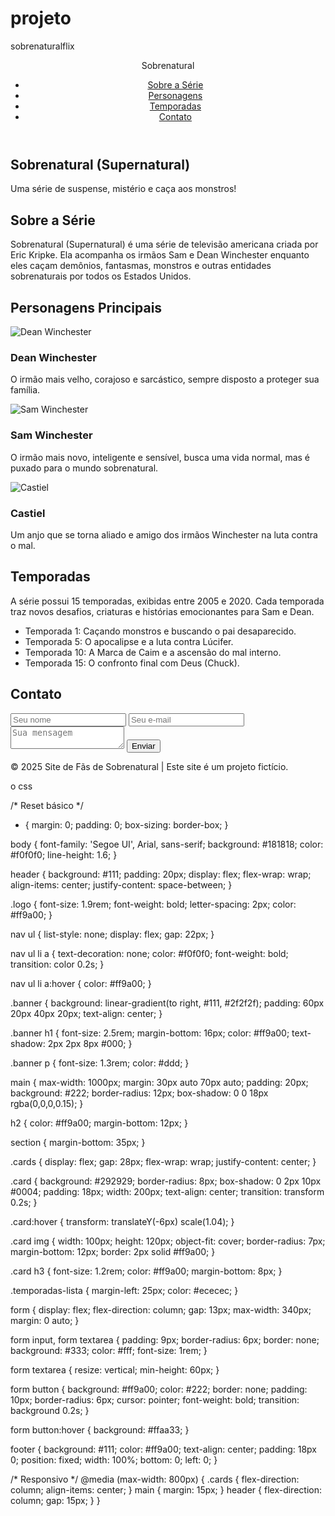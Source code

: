 # projeto
sobrenaturalflix

<!DOCTYPE html>
<html lang="pt-br">
<head>
    <meta charset="UTF-8">
    <meta name="viewport" content="width=device-width, initial-scale=1.0">
    <title>Sobrenatural - Série</title>
    <link rel="stylesheet" href="styles.css">
</head>
<body>
    <header>
        <div class="logo">Sobrenatural</div>
        <nav>
            <ul>
                <li><a href="#sobre">Sobre a Série</a></li>
                <li><a href="#personagens">Personagens</a></li>
                <li><a href="#temporadas">Temporadas</a></li>
                <li><a href="#contato">Contato</a></li>
            </ul>
        </nav>
    </header>
    <main>
        <section class="banner">
            <h1>Sobrenatural (Supernatural)</h1>
            <p>Uma série de suspense, mistério e caça aos monstros!</p>
        </section>
        <section id="sobre">
            <h2>Sobre a Série</h2>
            <p>
                Sobrenatural (Supernatural) é uma série de televisão americana criada por Eric Kripke. Ela acompanha os irmãos Sam e Dean Winchester enquanto eles caçam demônios, fantasmas, monstros e outras entidades sobrenaturais por todos os Estados Unidos.
            </p>
        </section>
        <section id="personagens">
            <h2>Personagens Principais</h2>
            <div class="cards">
                <div class="card">
                    <img src="https://static.wikia.nocookie.net/supernatural/images/2/25/DeanWinchester.png" alt="Dean Winchester">
                    <h3>Dean Winchester</h3>
                    <p>O irmão mais velho, corajoso e sarcástico, sempre disposto a proteger sua família.</p>
                </div>
                <div class="card">
                    <img src="https://static.wikia.nocookie.net/supernatural/images/6/6f/SamWinchester.png" alt="Sam Winchester">
                    <h3>Sam Winchester</h3>
                    <p>O irmão mais novo, inteligente e sensível, busca uma vida normal, mas é puxado para o mundo sobrenatural.</p>
                </div>
                <div class="card">
                    <img src="https://static.wikia.nocookie.net/supernatural/images/3/33/CastielS15.png" alt="Castiel">
                    <h3>Castiel</h3>
                    <p>Um anjo que se torna aliado e amigo dos irmãos Winchester na luta contra o mal.</p>
                </div>
            </div>
        </section>
        <section id="temporadas">
            <h2>Temporadas</h2>
            <p>
                A série possui 15 temporadas, exibidas entre 2005 e 2020. Cada temporada traz novos desafios, criaturas e histórias emocionantes para Sam e Dean.
            </p>
            <ul class="temporadas-lista">
                <li>Temporada 1: Caçando monstros e buscando o pai desaparecido.</li>
                <li>Temporada 5: O apocalipse e a luta contra Lúcifer.</li>
                <li>Temporada 10: A Marca de Caim e a ascensão do mal interno.</li>
                <li>Temporada 15: O confronto final com Deus (Chuck).</li>
            </ul>
        </section>
        <section id="contato">
            <h2>Contato</h2>
            <form>
                <input type="text" placeholder="Seu nome" required>
                <input type="email" placeholder="Seu e-mail" required>
                <textarea placeholder="Sua mensagem"></textarea>
                <button type="submit">Enviar</button>
            </form>
        </section>
    </main>
    <footer>
        <p>&copy; 2025 Site de Fãs de Sobrenatural | Este site é um projeto fictício.</p>
    </footer>
</body>
</html>

o css

/* Reset básico */
* {
    margin: 0;
    padding: 0;
    box-sizing: border-box;
}

body {
    font-family: 'Segoe UI', Arial, sans-serif;
    background: #181818;
    color: #f0f0f0;
    line-height: 1.6;
}

header {
    background: #111;
    padding: 20px;
    display: flex;
    flex-wrap: wrap;
    align-items: center;
    justify-content: space-between;
}

.logo {
    font-size: 1.9rem;
    font-weight: bold;
    letter-spacing: 2px;
    color: #ff9a00;
}

nav ul {
    list-style: none;
    display: flex;
    gap: 22px;
}

nav ul li a {
    text-decoration: none;
    color: #f0f0f0;
    font-weight: bold;
    transition: color 0.2s;
}

nav ul li a:hover {
    color: #ff9a00;
}

.banner {
    background: linear-gradient(to right, #111, #2f2f2f);
    padding: 60px 20px 40px 20px;
    text-align: center;
}

.banner h1 {
    font-size: 2.5rem;
    margin-bottom: 16px;
    color: #ff9a00;
    text-shadow: 2px 2px 8px #000;
}

.banner p {
    font-size: 1.3rem;
    color: #ddd;
}

main {
    max-width: 1000px;
    margin: 30px auto 70px auto;
    padding: 20px;
    background: #222;
    border-radius: 12px;
    box-shadow: 0 0 18px rgba(0,0,0,0.15);
}

h2 {
    color: #ff9a00;
    margin-bottom: 12px;
}

section {
    margin-bottom: 35px;
}

.cards {
    display: flex;
    gap: 28px;
    flex-wrap: wrap;
    justify-content: center;
}

.card {
    background: #292929;
    border-radius: 8px;
    box-shadow: 0 2px 10px #0004;
    padding: 18px;
    width: 200px;
    text-align: center;
    transition: transform 0.2s;
}

.card:hover {
    transform: translateY(-6px) scale(1.04);
}

.card img {
    width: 100px;
    height: 120px;
    object-fit: cover;
    border-radius: 7px;
    margin-bottom: 12px;
    border: 2px solid #ff9a00;
}

.card h3 {
    font-size: 1.2rem;
    color: #ff9a00;
    margin-bottom: 8px;
}

.temporadas-lista {
    margin-left: 25px;
    color: #ececec;
}

form {
    display: flex;
    flex-direction: column;
    gap: 13px;
    max-width: 340px;
    margin: 0 auto;
}

form input, form textarea {
    padding: 9px;
    border-radius: 6px;
    border: none;
    background: #333;
    color: #fff;
    font-size: 1rem;
}

form textarea {
    resize: vertical;
    min-height: 60px;
}

form button {
    background: #ff9a00;
    color: #222;
    border: none;
    padding: 10px;
    border-radius: 6px;
    cursor: pointer;
    font-weight: bold;
    transition: background 0.2s;
}

form button:hover {
    background: #ffaa33;
}

footer {
    background: #111;
    color: #ff9a00;
    text-align: center;
    padding: 18px 0;
    position: fixed;
    width: 100%;
    bottom: 0;
    left: 0;
}

/* Responsivo */
@media (max-width: 800px) {
    .cards {
        flex-direction: column;
        align-items: center;
    }
    main {
        margin: 15px;
    }
    header {
        flex-direction: column;
        gap: 15px;
    }
}

